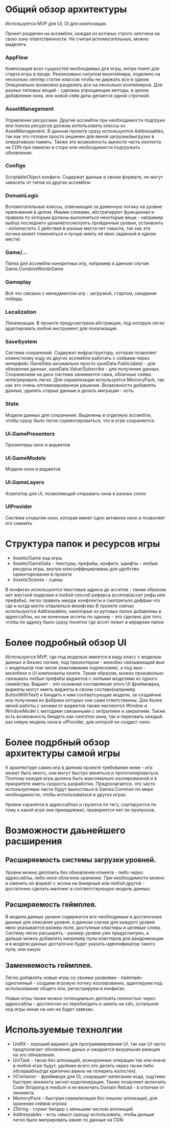 # Общий обзор архитектуры

Используется MVP для UI, DI для композиции.

Проект разделен на ассембли, каждая из которых строго заточена на свою зону ответственности.
Не считая вспомогательных, можно выделить
### AppFlow
Композиция всех сущностей необходимых для игры, ентри поинт для старта игры в проде.
Реализовано скоупом вконтейнера, поделено на несколько хелпер статик классов чтобы не держать все в одном.
Опицонально возможно разделить все на несколько контейнеров.
Для разных типовых вещей - сделаны упрощающие методы, в целом добавление окна, или новой сейв даты делается одной строчкой.
### AssetManagement
Управление ресурсами. Другие ассембли при необходимости подгруки или поиска ресурсов должны использовать классы из AssetManagement. 
В данном проекте сразу используются Addressables, так как это готовое просто решенеи для явной загрузки/выгрузки в оперативную память.
Также это возможность вынести часть контента на CDN при лимитах в сторе или необходимости подгружать обновления.
### Configs
ScriptableObject конфиги. Содержат данные в своем формате, не могут зависеть от типов из других ассембли.
### DomainLogic
Вспомогательные классы, отвечающие за доменную логику на уровне приложения в целом.
Иными словами, абстрагируют функционал и правила по которым должны выполняться некоторые вещи - например выбор последнего уровня(посмотреть пройденные уровни, устанвоить - копипастить 2 действия в разные места нет смысла, так как эта логика может поменяться
и лучше иметь её явно заданной в одном месте)
### Game/...
Папка для ассембли конкретных игр, например в данном случае Game.CombineWordsGame
### Gameplay
Всё что связано с менедментом игр - загрузкой, стартом, ожидания победы.
### Localization
Локализация. В проекте предусмотрена абстракция, под которую легко адаптировать любой инструмент для локализации
### SaveSystem
Система сохранений. Содержит инфраструктуру, которая позволяет клиенсткому коду из других ассембли работать с сейвами через интерфейс ISaveData<T> аксимально просто
saveData.Public(data) - для обновлния данных. saveData.Value/Subscribe - для получения данных. Сохранением на диск система занимается сама, облачные сейвы интегрировать легко.
Для сериализации используется MemoryPack, так как это очень оптимизированное решение.
Возможности добавлять данные, удалять старые данные и делать миграции - есть.
### State
Модели данных для сохранения. Выделены в отделную ассмебли, чтобы сразу было легко сориентироваться, что в игре сохраняется.
### Ui.GamePresenters
Презентеры окон и виджетов
### UI.GameModels
Модели окон и виджетов
### UI.GameLayers
Агрегатор для UI, позволяющий открывать окна в разных слоях
### UIProvider
Система открытия окон, которая имеет одно активное окно и позволяет его сменять

# Структура папок и ресурсов игры
- Assets/Game код игры
- Assets/GameData - текстуры, префабы, конфиги, шрифты - любые ресурсы игры, внутри классиффицированы для удобства ориентирования в проекте
- Assets/Scenes - сцены

В конфигах используются текстовые адреса до ассетов - таким образом нет жесткой подвзяки а любой способ реферса ассетов(ассет рефы или префабы), легко править мердж конфликты и смотретьпо диффам что где и когда могло отвалиться вконфгиах
В проекте сейчас используются Addressables, некоторые из рутовых папок добавлены в адрессаблы, но не конечные ассеты по одному - это сделано для того, чтобы по адресу было сразу понятно где ассет лежит в иерархии папок

# Более подробный обзор UI
Используется MVP, где под моделью имеется в виду класс с моделью данных и бизнес логики, под презентером - монобех связывающий вью с моделью(в том числе реактивными подписками), а под вью - монобехи и UI компоненты юнити.
Таким образом, можно произвольно связывать любые префабы виджетов с любыми моделями из одного семейства.
Виджет - это основная составляюая этого UI фреймоврка, виджеты могут иметь виджеты в своем составе(например ButtonWithText) и биндить к ним соответсующие модели, за создайние или получение из фабрики которых они сами ответственны.
Для более явной работы с окнами от виджетов также наслеются Window и WindowModel с методами связанными с октрытием и закрытием.
Также есть возможность биндить как синглтон окна, так и переовать каждый раз новую модель окна в uiProvider, для которой он создаст окно.

# Более подрбный обзор архитектуры самой игры
К архитектуре самих игр в данном проекте требования ниже - игр может быть много, они могут быстро меняться и прототипироваться.
Поэтому каждая игра должна быть максимально изолированной и в приоритете иметь скорость разработки.
Предполагается, что часто используетмые части будут выностиься в Games.Common по мере необходимости, чтобы использоваться в других играх.

Уровни хзранятся в адрессаблах и грузятся по тегу, сортируются по тому к какой игре они принадлежат, проверяется нет ли пропусков.

# Возможности даьнейшего расширения
## Расширяемость системы загрузки уровней.
Уровни можно деплоить без обновления клиента - либо через адрессаблы, либо иное облачное хранение.
При необходимости можно и сменить их формат с жсона на бинарный или любой другой - достаточно сделать маппинг в соответствующую модель данных.

## Расширяемость геймплея.
В модели данных уровня содержатся все необходимые и достаточные данные для описания уровня, в данном случае для каждого уровня явно указывается размер поля, доступные кластеры и целевые слова.
Систему легко расширять - размер уровня уже предусомтрен, а дальше можно добавлять например пулы кластеров для рандомизации и в модели данных достаточно будет указать идентификатор такого пула,
или какую

## Заменяемость геймплея.
Легко добавлять новые игры со своими уровнями - пайплайн однотипный - создаем игровую логику изолированно, адаптируем под использование общего апи, регистрируем в конфигах.

Новые игры также можно потенциально деплоить полностью через адрессаблы - достаточно их перебилдить и залить на cdn, остальной код игры никак на них не будет завязан.

# Используемые технолгии
- UniRX - хороший вариант для программирования UI, так как UI часто предполагает обновление даных и ожидается визуальная реакция на это обновления.
- UniTask - таски без аллокаций, асинхронные операции так или иначе в любой игре будут, удобнее всего это делать через таски либо обсерваблы(где критично важно не потерять коллстек).
- VContainer - фреймворк для DI, сокращает написание кода, ощутимо быстрее зенжекта засчет кодогенерации. Также позволяет включить Code Stripping в medium и не включать Domain Reload - в отличии от зенжекта.
- MemoryPack - быстрая сериализация без лишних аллокаций, для хранения сейвов игрока
- ZString - стринг билдер с меньшим числом аллокаций
- Addressables - есть смысл сразщу использовать, чтобы дальше легко было мигрировать какие-то данные на CDN
